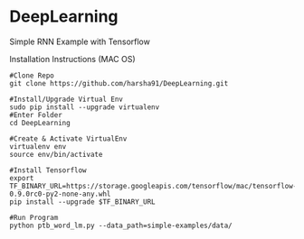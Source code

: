 # DeepLearning

Simple RNN Example with Tensorflow

Installation Instructions (MAC OS)

```shell
#Clone Repo
git clone https://github.com/harsha91/DeepLearning.git

#Install/Upgrade Virtual Env
sudo pip install --upgrade virtualenv
#Enter Folder
cd DeepLearning

#Create & Activate VirtualEnv
virtualenv env
source env/bin/activate

#Install Tensorflow
export TF_BINARY_URL=https://storage.googleapis.com/tensorflow/mac/tensorflow-0.9.0rc0-py2-none-any.whl
pip install --upgrade $TF_BINARY_URL

#Run Program
python ptb_word_lm.py --data_path=simple-examples/data/
```




